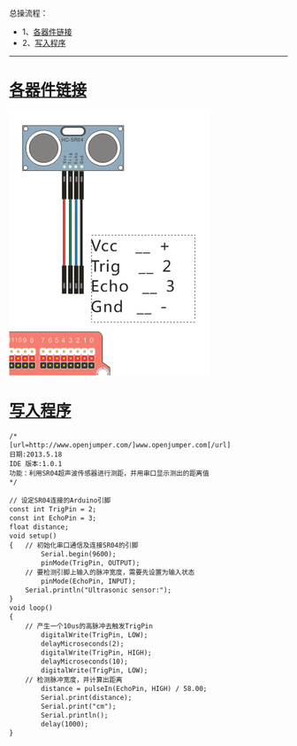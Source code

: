 总操流程：
- 1、[各器件链接](#arduino-01)
- 2、[写入程序](#arduino-02)

***

# <a name="arduino-01" href="#" >各器件链接</a>
![](image/23-1.png)
# <a name="arduino-02" href="#" >写入程序</a>
```
/*
[url=http://www.openjumper.com/]www.openjumper.com[/url]
日期:2013.5.18
IDE 版本:1.0.1
功能：利用SR04超声波传感器进行测距，并用串口显示测出的距离值
*/
 
// 设定SR04连接的Arduino引脚
const int TrigPin = 2; 
const int EchoPin = 3; 
float distance; 
void setup() 
{   // 初始化串口通信及连接SR04的引脚
        Serial.begin(9600); 
        pinMode(TrigPin, OUTPUT); 
    // 要检测引脚上输入的脉冲宽度，需要先设置为输入状态
        pinMode(EchoPin, INPUT); 
    Serial.println("Ultrasonic sensor:");
} 
void loop() 
{ 
    // 产生一个10us的高脉冲去触发TrigPin 
        digitalWrite(TrigPin, LOW); 
        delayMicroseconds(2); 
        digitalWrite(TrigPin, HIGH); 
        delayMicroseconds(10);
        digitalWrite(TrigPin, LOW); 
    // 检测脉冲宽度，并计算出距离
        distance = pulseIn(EchoPin, HIGH) / 58.00;
        Serial.print(distance); 
        Serial.print("cm"); 
        Serial.println(); 
        delay(1000); 
}
```